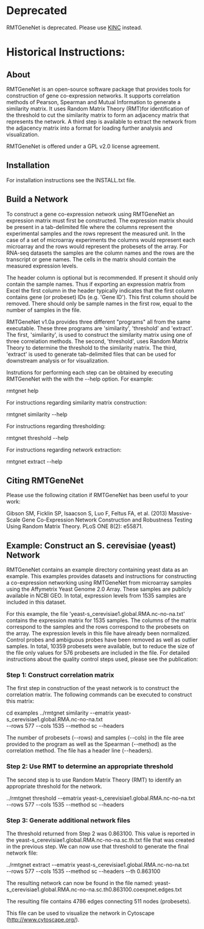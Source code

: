 # Deprecated

RMTGeneNet is deprecated. Please use [KINC](https://kinc.readthedocs.io/en/latest/) instead.

# Historical Instructions:
## About

RMTGeneNet is an open-source software package that provides tools for
construction of gene co-expression networks.  It supports correlation methods
of Pearson, Spearman and Mutual Information to generate a similarity matrix. It
uses Random Matrix Theory (RMT)for identification of the threshold to cut the
similarity matrix to form an adjacency matrix that represents the network.  A
third step is available to extract the network from the adjacency matrix into
a format for loading further analysis and visualization.  

RMTGeneNet is offered under a GPL v2.0 license agreement.  


## Installation
For installation instructions see the INSTALL.txt file.


## Build a Network
To construct a gene co-expression network using RMTGeneNet an expression
matrix must first be constructed.  The expression matrix should be present in
a tab-delimited file where the columns represent the experimental samples and
the rows represent the measured unit. In the case of a set of microarray
experiments the columns would represent each microarray and the rows would
represent the probesets of the array.  For RNA-seq datasets the samples are
the column names and the rows are the transcript or gene names. The cells in 
the matrix should contain the measured expression levels. 

The header column is optional but is recommended. If present it should
only contain the sample names.  Thus if exporting an expression matrix from
Excel the first column in the header typically indicates that the first column
contains gene (or probeset) IDs (e.g. 'Gene ID').  This first column should
be removed.  There should only be sample names in the first row, equal to the
number of samples in the file. 

RMTGeneNet v1.0a provides three different "programs" all from the same
executable.  These three programs are 'similarity', 'threshold' and 'extract'.
The first, 'similarity', is used to construct the similarity matrix using
one of three correlation methods.  The second, 'threshold', uses Random Matrix
Theory to determine the threshold to the similarity matrix.  The third, 
'extract' is used to generate tab-delimited files that can be used for 
downstream analysis or for visualization.

Instrutions for performing each step can be obtained by executing RMTGeneNet
with the with the --help option. For example:

  rmtgnet help
  
For instructions regarding similarity matrix construction:

  rmtgnet similarity --help 
  
For instructions regarding thresholding:

  rmtgnet threshold --help
  
For instructions regarding network extraction:

  rmtgnet extract --help


## Citing RMTGeneNet
Please use the following citation if RMTGeneNet has been useful to your work:

Gibson SM, Ficklin SP, Isaacson S, Luo F, Feltus FA, et al. (2013)
Massive-Scale Gene Co-Expression Network Construction and Robustness Testing
Using Random Matrix Theory. PLoS ONE 8(2): e55871.

## Example: Construct an S. cerevisiae (yeast) Network
RMTGeneNet contains an example directory containing yeast data as an example. 
This examples provides datasets and instructions for constructing
a co-expression networking using RMTGeneNet from microarray
samples using the Affymetrix Yeast Genome 2.0 Array. These samples
are publicly available in NCBI GEO. In total, expression levels from 1535 
samples are included in this dataset.

For this example, the file 'yeast-s_cerevisiae1.global.RMA.nc-no-na.txt'
contains the expression matrix for 1535 samples.  The columns of the
matrix correspond to the samples and the rows correspond to the probesets
on the array.  The expression levels in this file have already been
normalized.  Control probes and ambiguous probes have been removed as well
as outlier samples. In total, 10359 probesets were available, but to
reduce the size of the file only values for 576 probesets are included in the 
file. For detailed instructions about the quality control steps used, please 
see the publication:


### Step 1: Construct correlation matrix
The first step in construction of the yeast network is to construct
the correlation matrix.  The following commands can be executed to construct
this matrix:

  cd examples
  ../rmtgnet similarity --ematrix yeast-s_cerevisiae1.global.RMA.nc-no-na.txt \
    --rows 577 --cols 1535 --method sc --headers

The number of probesets (--rows) and samples (--cols) in the file aree 
provided to the program as well as the Spearman (--method) as the correlation
method.  The file has a header line (--headers).


### Step 2: Use RMT to determine an appropriate threshold
The second step is to use Random Matrix Theory (RMT) to identify an
appropriate threshold for the network. 

  ../rmtgnet threshold --ematrix yeast-s_cerevisiae1.global.RMA.nc-no-na.txt \
    --rows 577 --cols 1535 --method sc --headers 


### Step 3: Generate additional network files
The threshold returned from Step 2 was 0.863100. This value is reported in the
yeast-s_cerevisiae1.global.RMA.nc-no-na.sc.th.txt file that was created
in the previous step.  We can now use that threshold to generate the final 
network file:

  ../rmtgnet extract --ematrix yeast-s_cerevisiae1.global.RMA.nc-no-na.txt \
    --rows 577 --cols 1535 --method sc --headers --th 0.863100

The resulting network can now be found in the file named:
yeast-s_cerevisiae1.global.RMA.nc-no-na.sc.th0.863100.coexpnet.edges.txt

The resulting file contains 4786 edges connecting 511 nodes (probesets).

This file can be used to visualize the network in Cytoscape 
(http://www.cytoscape.org/).


